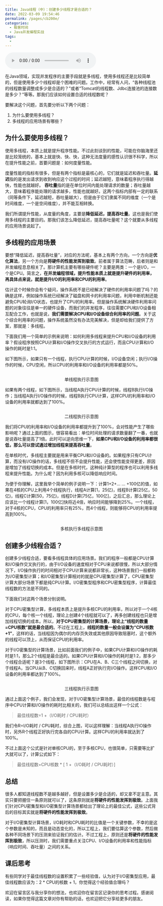 ```yaml
---
title: Java线程（中）：创建多少线程才是合适的？
date: 2022-03-09 19:54:46
permalink: /pages/cb200e/
categories:
  - 极客时间
  - Java并发编程实战
tags:
  - 
---
```

<audio title="10.Java线程（中）：创建多少线程才是合适的？" src="https://static001.geekbang.org/resource/audio/b7/93/b7454829f207e4fce7fc42b40ae66b93.mp3" controls="controls"></audio> 
<p>在Java领域，实现并发程序的主要手段就是多线程，使用多线程还是比较简单的，但是使用多少个线程却是个困难的问题。工作中，经常有人问，“各种线程池的线程数量调整成多少是合适的？”或者“Tomcat的线程数、Jdbc连接池的连接数是多少？”等等。那我们应该如何设置合适的线程数呢？</p><p>要解决这个问题，首先要分析以下两个问题：</p><ol>
<li>为什么要使用多线程？</li>
<li>多线程的应用场景有哪些？</li>
</ol><h2>为什么要使用多线程？</h2><p>使用多线程，本质上就是提升程序性能。不过此刻谈到的性能，可能在你脑海里还是比较笼统的，基本上就是快、快、快，这种无法度量的感性认识很不科学，所以在提升性能之前，首要问题是：如何度量性能。</p><p>度量性能的指标有很多，但是有两个指标是最核心的，它们就是延迟和吞吐量。<strong>延迟</strong>指的是发出请求到收到响应这个过程的时间；延迟越短，意味着程序执行得越快，性能也就越好。 <strong>吞吐量</strong>指的是在单位时间内能处理请求的数量；吞吐量越大，意味着程序能处理的请求越多，性能也就越好。这两个指标内部有一定的联系（同等条件下，延迟越短，吞吐量越大），但是由于它们隶属不同的维度（一个是时间维度，一个是空间维度），并不能互相转换。</p><p>我们所谓提升性能，从度量的角度，主要是<strong>降低延迟，提高吞吐量</strong>。这也是我们使用多线程的主要目的。那我们该怎么降低延迟，提高吞吐量呢？这个就要从多线程的应用场景说起了。</p><!-- [[[read_end]]] --><h2>多线程的应用场景</h2><p>要想“降低延迟，提高吞吐量”，对应的方法呢，基本上有两个方向，一个方向是<strong>优化算法</strong>，另一个方向是<strong>将硬件的性能发挥到极致</strong>。前者属于算法范畴，后者则是和并发编程息息相关了。那计算机主要有哪些硬件呢？主要是两类：一个是I/O，一个是CPU。简言之，<strong>在并发编程领域，提升性能本质上就是提升硬件的利用率，再具体点来说，就是提升I/O的利用率和CPU的利用率</strong>。</p><p>估计这个时候你会有个疑问，操作系统不是已经解决了硬件的利用率问题了吗？的确是这样，例如操作系统已经解决了磁盘和网卡的利用率问题，利用中断机制还能避免CPU轮询I/O状态，也提升了CPU的利用率。但是操作系统解决硬件利用率问题的对象往往是单一的硬件设备，而我们的并发程序，往往需要CPU和I/O设备相互配合工作，也就是说，<strong>我们需要解决CPU和I/O设备综合利用率的问题</strong>。关于这个综合利用率的问题，操作系统虽然没有办法完美解决，但是却给我们提供了方案，那就是：多线程。</p><p>下面我们用一个简单的示例来说明：如何利用多线程来提升CPU和I/O设备的利用率？假设程序按照CPU计算和I/O操作交叉执行的方式运行，而且CPU计算和I/O操作的耗时是1:1。</p><p>如下图所示，如果只有一个线程，执行CPU计算的时候，I/O设备空闲；执行I/O操作的时候，CPU空闲，所以CPU的利用率和I/O设备的利用率都是50%。</p><p><img src="https://static001.geekbang.org/resource/image/d1/22/d1d7dfa1d574356cc5cb1019a4b7ca22.png" alt=""></p><center><span class="reference">单线程执行示意图</span></center><p>如果有两个线程，如下图所示，当线程A执行CPU计算的时候，线程B执行I/O操作；当线程A执行I/O操作的时候，线程B执行CPU计算，这样CPU的利用率和I/O设备的利用率就都达到了100%。</p><p><img src="https://static001.geekbang.org/resource/image/68/2c/68a415b31b72844eb81889e9f0eb3f2c.png" alt=""></p><center><span class="reference">二线程执行示意图</span></center><p>我们将CPU的利用率和I/O设备的利用率都提升到了100%，会对性能产生了哪些影响呢？通过上面的图示，很容易看出：单位时间处理的请求数量翻了一番，也就是说吞吐量提高了1倍。此时可以逆向思维一下，<strong>如果CPU和I/O设备的利用率都很低，那么可以尝试通过增加线程来提高吞吐量</strong>。</p><p>在单核时代，多线程主要就是用来平衡CPU和I/O设备的。如果程序只有CPU计算，而没有I/O操作的话，多线程不但不会提升性能，还会使性能变得更差，原因是增加了线程切换的成本。但是在多核时代，这种纯计算型的程序也可以利用多线程来提升性能。为什么呢？因为利用多核可以降低响应时间。</p><p>为便于你理解，这里我举个简单的例子说明一下：计算1+2+… … +100亿的值，如果在4核的CPU上利用4个线程执行，线程A计算[1，25亿)，线程B计算[25亿，50亿)，线程C计算[50，75亿)，线程D计算[75亿，100亿]，之后汇总，那么理论上应该比一个线程计算[1，100亿]快将近4倍，响应时间能够降到25%。一个线程，对于4核的CPU，CPU的利用率只有25%，而4个线程，则能够将CPU的利用率提高到100%。</p><p><img src="https://static001.geekbang.org/resource/image/95/8c/95367d49f55e0dfd099f2749c532098c.png" alt=""></p><center><span class="reference">多核执行多线程示意图</span></center><h2>创建多少线程合适？</h2><p>创建多少线程合适，要看多线程具体的应用场景。我们的程序一般都是CPU计算和I/O操作交叉执行的，由于I/O设备的速度相对于CPU来说都很慢，所以大部分情况下，I/O操作执行的时间相对于CPU计算来说都非常长，这种场景我们一般都称为I/O密集型计算；和I/O密集型计算相对的就是CPU密集型计算了，CPU密集型计算大部分场景下都是纯CPU计算。I/O密集型程序和CPU密集型程序，计算最佳线程数的方法是不同的。</p><p>下面我们对这两个场景分别说明。</p><p>对于CPU密集型计算，多线程本质上是提升多核CPU的利用率，所以对于一个4核的CPU，每个核一个线程，理论上创建4个线程就可以了，再多创建线程也只是增加线程切换的成本。所以，<strong>对于CPU密集型的计算场景，理论上“线程的数量=CPU核数”就是最合适的</strong>。不过在工程上，<strong>线程的数量一般会设置为“CPU核数+1”</strong>，这样的话，当线程因为偶尔的内存页失效或其他原因导致阻塞时，这个额外的线程可以顶上，从而保证CPU的利用率。</p><p>对于I/O密集型的计算场景，比如前面我们的例子中，如果CPU计算和I/O操作的耗时是1:1，那么2个线程是最合适的。如果CPU计算和I/O操作的耗时是1:2，那多少个线程合适呢？是3个线程，如下图所示：CPU在A、B、C三个线程之间切换，对于线程A，当CPU从B、C切换回来时，线程A正好执行完I/O操作。这样CPU和I/O设备的利用率都达到了100%。</p><p><img src="https://static001.geekbang.org/resource/image/98/cb/98b71b72f01baf5f0968c7c3a2102fcb.png" alt=""></p><center><span class="reference">三线程执行示意图</span></center><p>通过上面这个例子，我们会发现，对于I/O密集型计算场景，最佳的线程数是与程序中CPU计算和I/O操作的耗时比相关的，我们可以总结出这样一个公式：</p><blockquote>
<p>最佳线程数=1 +（I/O耗时 / CPU耗时）</p>
</blockquote><p>我们令R=I/O耗时 / CPU耗时，综合上图，可以这样理解：当线程A执行IO操作时，另外R个线程正好执行完各自的CPU计算。这样CPU的利用率就达到了100%。</p><p>不过上面这个公式是针对单核CPU的，至于多核CPU，也很简单，只需要等比扩大就可以了，计算公式如下：</p><blockquote>
<p>最佳线程数=CPU核数 * [ 1 +（I/O耗时 / CPU耗时）]</p>
</blockquote><h2>总结</h2><p>很多人都知道线程数不是越多越好，但是设置多少是合适的，却又拿不定主意。其实只要把握住一条原则就可以了，这条原则就是<strong>将硬件的性能发挥到极致</strong>。上面我们针对CPU密集型和I/O密集型计算场景都给出了理论上的最佳公式，这些公式背后的目标其实就是<strong>将硬件的性能发挥到极致</strong>。</p><p>对于I/O密集型计算场景，I/O耗时和CPU耗时的比值是一个关键参数，不幸的是这个参数是未知的，而且是动态变化的，所以工程上，我们要估算这个参数，然后做各种不同场景下的压测来验证我们的估计。不过工程上，原则还是<strong>将硬件的性能发挥到极致</strong>，所以压测时，我们需要重点关注CPU、I/O设备的利用率和性能指标（响应时间、吞吐量）之间的关系。</p><h2>课后思考</h2><p>有些同学对于最佳线程数的设置积累了一些经验值，认为对于I/O密集型应用，最佳线程数应该为：2 * CPU的核数 + 1，你觉得这个经验值合理吗？</p><p>欢迎在留言区与我分享你的想法，也欢迎你在留言区记录你的思考过程。感谢阅读，如果你觉得这篇文章对你有帮助的话，也欢迎把它分享给更多的朋友。</p><p></p>